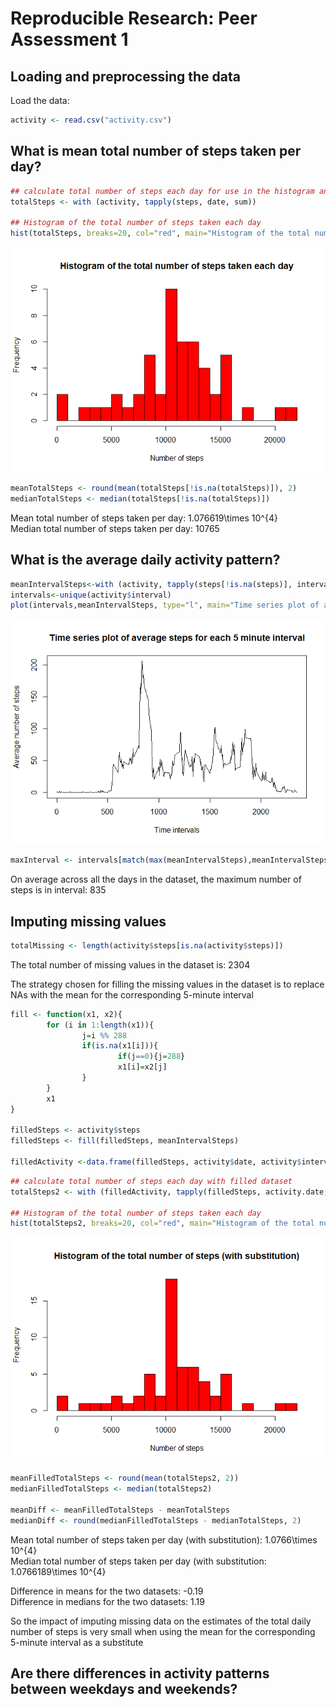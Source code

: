 # Reproducible Research: Peer Assessment 1


## Loading and preprocessing the data

Load the data:

```r
activity <- read.csv("activity.csv")
```



## What is mean total number of steps taken per day?


```r
## calculate total number of steps each day for use in the histogram and the calculations of mean and median after
totalSteps <- with (activity, tapply(steps, date, sum))

## Histogram of the total number of steps taken each day
hist(totalSteps, breaks=20, col="red", main="Histogram of the total number of steps taken each day", xlab="Number of steps")
```

![](PA1_template_files/figure-html/histogram-1.png) 


```r
meanTotalSteps <- round(mean(totalSteps[!is.na(totalSteps)]), 2)
medianTotalSteps <- median(totalSteps[!is.na(totalSteps)])
```

Mean total number of steps taken per day:       1.076619\times 10^{4}  
Median total number of steps taken per day:     10765



## What is the average daily activity pattern?

```r
meanIntervalSteps<-with (activity, tapply(steps[!is.na(steps)], interval[!is.na(steps)], mean))
intervals<-unique(activity$interval)
plot(intervals,meanIntervalSteps, type="l", main="Time series plot of average steps for each 5 minute interval", xlab="Time intervals", ylab="Average number of steps")
```

![](PA1_template_files/figure-html/time-1.png) 


```r
maxInterval <- intervals[match(max(meanIntervalSteps),meanIntervalSteps)]
```

On average across all the days in the dataset, the maximum number of steps is in interval:      835



## Imputing missing values

```r
totalMissing <- length(activity$steps[is.na(activity$steps)])
```

The total number of missing values in the dataset is:   2304


The strategy chosen for filling the missing values in the dataset is to replace NAs with the mean for the corresponding 5-minute interval


```r
fill <- function(x1, x2){
        for (i in 1:length(x1)){
                j=i %% 288
                if(is.na(x1[i])){
                        if(j==0){j=288}
                        x1[i]=x2[j]
                }
        }
        x1
}

filledSteps <- activity$steps
filledSteps <- fill(filledSteps, meanIntervalSteps)

filledActivity <-data.frame(filledSteps, activity$date, activity$interval)
```


```r
## calculate total number of steps each day with filled dataset
totalSteps2 <- with (filledActivity, tapply(filledSteps, activity.date, sum))

## Histogram of the total number of steps taken each day
hist(totalSteps2, breaks=20, col="red", main="Histogram of the total number of steps (with substitution)", xlab="Number of steps")
```

![](PA1_template_files/figure-html/histogram2-1.png) 


```r
meanFilledTotalSteps <- round(mean(totalSteps2, 2))
medianFilledTotalSteps <- median(totalSteps2)

meanDiff <- meanFilledTotalSteps - meanTotalSteps
medianDiff <- round(medianFilledTotalSteps - medianTotalSteps, 2)
```

Mean total number of steps taken per day (with substitution):       1.0766\times 10^{4}  
Median total number of steps taken per day (with substitution:     1.0766189\times 10^{4}  


Difference in means for the two datasets:       -0.19  
Difference in medians for the two datasets:     1.19  

So the impact of imputing missing data on the estimates of the total daily number of steps is very small when using the mean for the corresponding 5-minute interval as a substitute



## Are there differences in activity patterns between weekdays and weekends?
